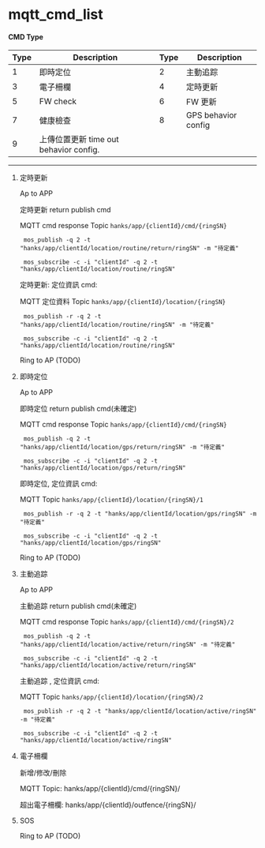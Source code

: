 mqtt_cmd_list
===

#### CMD Type
|Type|Description|Type|Description|
|----|----|----|----|
|1|即時定位|2|主動追踪|
|3|電子柵欄|4|定時更新|
|5|FW check|6|FW 更新|
|7|健康檢查|8|GPS behavior config|
|9|上傳位置更新 time out behavior config.||

---


1. 定時更新
   
    Ap to APP
    
    定時更新 return publish cmd   
    
    MQTT cmd response Topic `hanks/app/{clientId}/cmd/{ringSN}`
     
        mos_publish -q 2 -t "hanks/app/clientId/location/routine/return/ringSN" -m "待定義"
        
        mos_subscribe -c -i "clientId" -q 2 -t "hanks/app/clientId/location/routine/ringSN"
        
     定時更新: 定位資訊 cmd:
     
     MQTT 定位資料 Topic `hanks/app/{clientId}/location/{ringSN}`
     
        mos_publish -r -q 2 -t "hanks/app/clientId/location/routine/ringSN" -m "待定義"
        
        mos_subscribe -c -i "clientId" -q 2 -t "hanks/app/clientId/location/routine/ringSN"
    
    Ring to AP (TODO)

2. 即時定位

    Ap to APP
   
      即時定位 return publish cmd(未確定)
      
      MQTT cmd response Topic `hanks/app/{clientId}/cmd/{ringSN}`
     
        mos_publish -q 2 -t "hanks/app/clientId/location/gps/return/ringSN" -m "待定義"
        
        mos_subscribe -c -i "clientId" -q 2 -t "hanks/app/clientId/location/gps/return/ringSN"
        
     即時定位, 定位資訊 cmd:  
     
     MQTT Topic `hanks/app/{clientId}/location/{ringSN}/1`
     
        mos_publish -r -q 2 -t "hanks/app/clientId/location/gps/ringSN" -m "待定義"
        
        mos_subscribe -c -i "clientId" -q 2 -t "hanks/app/clientId/location/gps/ringSN"
    
    Ring to AP (TODO)
      
      
3. 主動追踪

    Ap to APP
   
    主動追踪 return publish cmd(未確定)
    
    MQTT cmd response Topic `hanks/app/{clientId}/cmd/{ringSN}/2`
     
        mos_publish -q 2 -t "hanks/app/clientId/location/active/return/ringSN" -m "待定義"
        
        mos_subscribe -c -i "clientId" -q 2 -t "hanks/app/clientId/location/active/return/ringSN"
        
     主動追踪 , 定位資訊 cmd:
     
     MQTT Topic `hanks/app/{clientId}/location/{ringSN}/2`
     
        mos_publish -r -q 2 -t "hanks/app/clientId/location/active/ringSN" -m "待定義"
        
        mos_subscribe -c -i "clientId" -q 2 -t "hanks/app/clientId/location/active/ringSN"
    
   
4. 電子柵欄

   新增/修改/刪除
   
   MQTT Topic: hanks/app/{clientId}/cmd/{ringSN}/
   
   超出電子柵欄: hanks/app/{clientId}/outfence/{ringSN}/
   
5. SOS
   
   
   
   
   

   


    Ring to AP (TODO)
    

